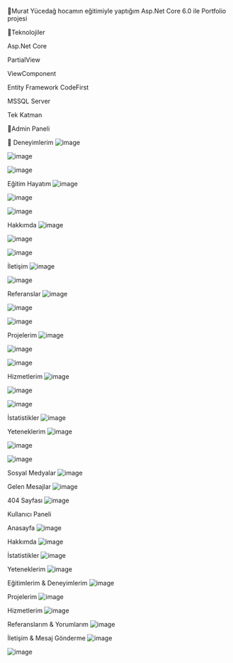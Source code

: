 👋Murat Yücedağ hocamın eğitimiyle yaptığım Asp.Net Core 6.0 ile Portfolio projesi

🎉Teknolojiler

Asp.Net Core

PartialView

ViewComponent

Entity Framework CodeFirst

MSSQL Server

Tek Katman

🧑Admin Paneli

📍 Deneyimlerim
![image](https://github.com/user-attachments/assets/9704c6d5-8556-4dfd-a95b-2dee7c8dc542)

![image](https://github.com/user-attachments/assets/17f30c17-9d08-40ac-adc8-2ea9912ee7d0)

![image](https://github.com/user-attachments/assets/5ddb6c03-b3d0-493e-9240-292b60e14d0e)


Eğitim Hayatım
![image](https://github.com/user-attachments/assets/ebdfbf01-6b09-42a0-bb13-0839be04fd22)

![image](https://github.com/user-attachments/assets/c238e08f-1496-405a-8a86-7711f53e6593)

![image](https://github.com/user-attachments/assets/1e2b2a63-5fa4-489e-a572-f7076a090bbf)

Hakkımda 
![image](https://github.com/user-attachments/assets/7e20819f-fa8f-4a83-8b6f-f16a18e7d72d)

![image](https://github.com/user-attachments/assets/e4a4a6cf-3014-4336-b3b5-96827a69b2ff)

![image](https://github.com/user-attachments/assets/062bdc98-8d99-477c-8d13-fd0be64de5c1)

İletişim
![image](https://github.com/user-attachments/assets/6e4c1b40-f37e-435b-84a7-e8925a55946f)

![image](https://github.com/user-attachments/assets/80e9fb79-391e-4e67-9464-63b9d08e4692)

Referanslar
![image](https://github.com/user-attachments/assets/07090420-c8ad-450a-992d-2cb63f949932)

![image](https://github.com/user-attachments/assets/412def6c-ac23-4d96-a742-2ed12d1cee94)

![image](https://github.com/user-attachments/assets/538714f3-50bb-4b49-8ce1-00e3ce37c68e)

Projelerim
![image](https://github.com/user-attachments/assets/2d11c388-aa3d-4916-a1f9-3ef64ec5c0e2)

![image](https://github.com/user-attachments/assets/e316abb6-4b21-4997-ba55-de0a3e247bd6)

![image](https://github.com/user-attachments/assets/42d2a392-4195-49c3-8722-a034cf6ff5da)

Hizmetlerim
![image](https://github.com/user-attachments/assets/de14c95f-dbe2-4bdb-9bf7-6aabae44432b)

![image](https://github.com/user-attachments/assets/10c02e51-da38-4e58-8258-d6cbf5e81553)

![image](https://github.com/user-attachments/assets/ba84e33c-d09a-4d54-968b-372e11841897)

İstatistikler
![image](https://github.com/user-attachments/assets/6783b920-936c-4ba8-9f44-2b202cb2de7f)

Yeteneklerim
![image](https://github.com/user-attachments/assets/6dc0f0ae-3ea6-4c13-9b7b-edafd4bac0f6)

![image](https://github.com/user-attachments/assets/1d6fb5de-9a6c-4843-822f-4e4146277c5e)

![image](https://github.com/user-attachments/assets/4c1c9c6f-7bda-4034-9d22-85e2a130c720)

Sosyal Medyalar
![image](https://github.com/user-attachments/assets/46600b40-57ac-49f2-906b-07424ea0e7fd)

Gelen Mesajlar
![image](https://github.com/user-attachments/assets/e1830f5f-6752-4979-a1b5-d357b6bcd2d2)

404 Sayfası
![image](https://github.com/user-attachments/assets/03e55cbb-ca2a-4e97-860d-a9f4337e0ebd)



Kullanıcı Paneli

Anasayfa
![image](https://github.com/user-attachments/assets/5274b70d-2fb5-403f-813e-65ba2d5fb664)

Hakkımda
![image](https://github.com/user-attachments/assets/6a85cade-5ad6-47b0-ab93-583e9b7f39d1)

İstatistikler
![image](https://github.com/user-attachments/assets/e68a80ce-fc1b-4a57-b392-e7574a7d82f1)

Yeteneklerim
![image](https://github.com/user-attachments/assets/4428b377-6f68-48d7-b9cc-0f76432cccf6)

Eğitimlerim & Deneyimlerim
![image](https://github.com/user-attachments/assets/da57b2e7-b82f-423e-b79b-a3303fc69c51)

Projelerim
![image](https://github.com/user-attachments/assets/f9b5c8ea-8681-498e-87ef-eee7c8ce82c1)

Hizmetlerim
![image](https://github.com/user-attachments/assets/1f4cacc1-ee17-4cab-9b5f-a06a05c87941)

Referanslarım & Yorumlarım
![image](https://github.com/user-attachments/assets/98cb35b3-1888-4068-8d53-75ba1e73e049)

İletişim & Mesaj Gönderme
![image](https://github.com/user-attachments/assets/ba1614c4-6997-4f35-8202-49a7d217b299)

![image](https://github.com/user-attachments/assets/d0d2ba08-f0e9-4ab0-b93b-45465c299a69)
